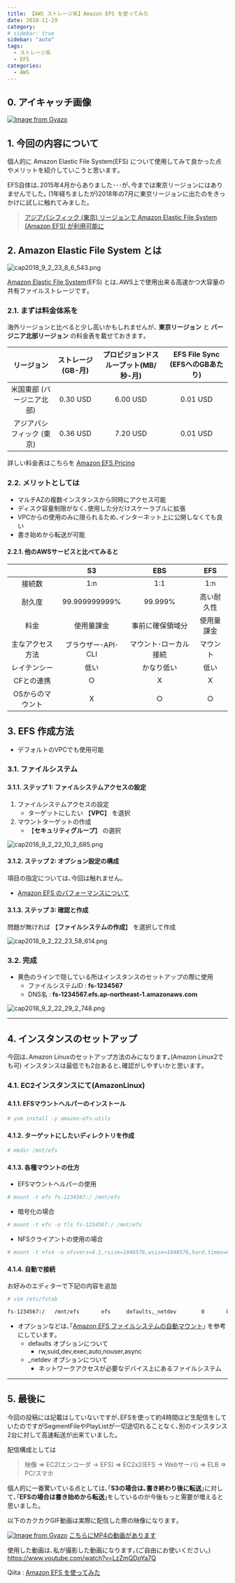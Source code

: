 ```yaml
---
title: 【AWS ストレージ系】Amazon EFS を使ってみた
date: 2018-11-29
category: 
# sidebar: true
sidebar: "auto"
tags:
  - ストレージ系
  - EFS
categories:
  - AWS
---
```


## 0. アイキャッチ画像

[![Image from Gyazo](https://i.gyazo.com/18a401fe1b6a7e683c3d1c6a1073ad56.png)](https://gyazo.com/18a401fe1b6a7e683c3d1c6a1073ad56)

## 1. 今回の内容について

個人的に Amazon Elastic File System(EFS) について使用してみて良かった点やメリットを紹介していこうと思います｡

EFS自体は､2015年4月からありました･･･が､今までは東京リージョンにはありませんでした｡
(1年経ちましたが)2018年の7月に東京リージョンに出たのをきっかけに試しに触れてみました｡

> [アジアパシフィック (東京) リージョンで Amazon Elastic File System (Amazon EFS) が利用可能に](https://aws.amazon.com/jp/about-aws/whats-new/2018/07/amazon-elastic-file-system-amazon-efs-available-in-asia-pacific-tokyo-region/)

## 2. Amazon Elastic File System とは

![cap2018_9_2_23_8_6_543.png](https://qiita-image-store.s3.amazonaws.com/0/131274/0a192cf3-4448-2596-2c8d-fa5ecac37e03.png)

[Amazon Elastic File System](https://docs.aws.amazon.com/ja_jp/efs/latest/ug/whatisefs.html)(EFS) とは､AWS上で使用出来る高速かつ大容量の共有ファイルストレージです｡

### 2.1. まずは料金体系を

海外リージョンと比べると少し高いかもしれませんが､ **東京リージョン** と **バージニア北部リージョン** の料金表を載せておきます｡

|リージョン|ストレージ(GB-月)|プロビジョンドスループット(MB/秒-月)|EFS File Sync (EFSへのGBあたり)|
|:-----------:|:-----------:|:-----------:|:-----------:|
|米国東部 (バージニア北部)|0.30 USD|6.00 USD|0.01 USD|
|アジアパシフィック (東京)|0.36 USD|7.20 USD|0.01 USD|

詳しい料金表はこちらを [Amazon EFS Pricing](https://aws.amazon.com/jp/efs/pricing/)

### 2.2. メリットとしては

- マルチAZの複数インスタンスから同時にアクセス可能
- ディスク容量制限がなく､使用した分だけスケーラブルに拡張
- VPCからの使用のみに限られるため､インターネット上に公開しなくても良い
- 書き始めから転送が可能

#### 2.2.1. 他のAWSサービスと比べてみると

||S3|EBS|EFS|
|:--:|:--:|:--:|:--:|
|接続数|1:n|1:1|1:n|
|耐久度|99.999999999%|99.999%|高い耐久性|
|料金|使用量課金|事前に確保領域分|使用量課金|
|主なアクセス方法|ブラウザー･API･CLI|マウント･ローカル接続|マウント|
|レイテンシー|低い|かなり低い|低い|
|CFとの連携|○|X|X|
|OSからのマウント|X|○|○|

## 3. EFS 作成方法

- デフォルトのVPCでも使用可能

### 3.1. ファイルシステム

#### 3.1.1. ステップ 1: ファイルシステムアクセスの設定

1. ファイルシステムアクセスの設定
    - ターゲットにしたい 【**VPC**】 を選択
2. マウントターゲットの作成
    - 【**セキュリティグループ**】 の選択

![cap2018_9_2_22_10_2_685.png](https://qiita-image-store.s3.amazonaws.com/0/131274/8ea0b817-9f5a-643b-6898-9d50d72ffbde.png)

#### 3.1.2. ステップ 2: オプション設定の構成

項目の指定については､今回は触れません｡

- [Amazon EFS のパフォーマンスについて](https://docs.aws.amazon.com/ja_jp/efs/latest/ug/performance.html#throughput-modes)

#### 3.1.3. ステップ 3: 確認と作成

問題が無ければ 【**ファイルシステムの作成**】 を選択して作成

![cap2018_9_2_22_23_58_614.png](https://qiita-image-store.s3.amazonaws.com/0/131274/c1c0a0c0-05e5-7b8b-dd74-691fb0f459cd.png)

### 3.2. 完成

- 黄色のラインで隠している所はインスタンスのセットアップの際に使用
  - ファイルシステムID : **fs-1234567**
  - DNS名 : **fs-1234567.efs.ap-northeast-1.amazonaws.com**

![cap2018_9_2_22_29_2_748.png](https://qiita-image-store.s3.amazonaws.com/0/131274/a9c8ae98-99a2-abd1-6c5e-64a34f02df7f.png)

---

## 4. インスタンスのセットアップ

今回は､Amazon Linuxのセットアップ方法のみになります｡(Amazon Linux2でも可)
インスタンスは最低でも2台あると､確認がしやすいかと思います｡

### 4.1. EC2インスタンスにて(AmazonLinux)

#### 4.1.1. EFSマウントヘルパーのインストール

```sh
# yum install -y amazon-efs-utils
```

#### 4.1.2. ターゲットにしたいディレクトリを作成

```sh
# mkdir /mnt/efs
```

#### 4.1.3. 各種マウントの仕方

- EFSマウントヘルパーの使用

```sh
# mount -t efs fs-1234567:/ /mnt/efs
```

- 暗号化の場合

```sh
# mount -t efs -o tls fs-1234567:/ /mnt/efs
```

- NFSクライアントの使用の場合

```sh
# mount -t nfs4 -o nfsvers=4.1,rsize=1048576,wsize=1048576,hard,timeo=600,retrans=2,noresvport fs-1234567.efs.ap-northeast-1.amazonaws.com:/ /mnt/efs
```

#### 4.1.4. 自動で接続

お好みのエディターで下記の内容を追加

```sh
# vim /etc/fstab

fs-1234567:/   /mnt/efs       efs     defaults,_netdev        0       0
```

- オプションなどは､｢[Amazon EFS ファイルシステムの自動マウント](https://docs.aws.amazon.com/ja_jp/efs/latest/ug/mount-fs-auto-mount-onreboot.html?shortFooter=true)｣ を参考にしています｡
  - defaults オプションについて
    - rw,suid,dev,exec,auto,nouser,async
  - _netdev オプションについて
    - ネットワークアクセスが必要なデバイス上にあるファイルシステム

---

## 5. 最後に

今回の投稿には記載はしていないですが､EFSを使って約4時間ほど生配信をしていたのですがSegmentFileやPlayListが一切途切れることなく､別のインスタンス2台に対して高速転送が出来ていました｡

配信構成としては

> 映像 => EC2(エンコーダ -> EFS) => EC2x2(EFS -> Webサーバ) => ELB => PC/スマホ

個人的に一番驚いている点としては､｢**S3の場合は､書き終わり後に転送**｣に対して､｢**EFSの場合は書き始めから転送**｣をしているのが今後もっと需要が増えると思いました｡

以下のカクカクGIF動画は実際に配信した際の映像になります｡

[![Image from Gyazo](https://i.gyazo.com/4341511baa68818397ea7dc15807f9c8.gif)](https://gyazo.com/4341511baa68818397ea7dc15807f9c8)
[こちらにMP4の動画があります](https://gyazo.com/4341511baa68818397ea7dc15807f9c8)

使用した動画は､私が撮影した動画になります｡(ご自由にお使いください｡)
<https://www.youtube.com/watch?v=LzZmQDoYa7Q>

Qiita : [Amazon EFS を使ってみた](https://qiita.com/MMaru76/items/286f63d3edc189ffd7d4)
